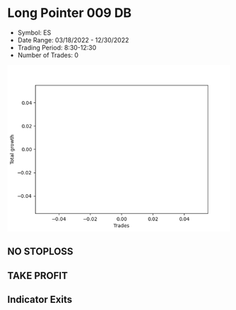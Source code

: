 # Long Pointer 009 DB 
- Symbol: ES
- Date Range: 03/18/2022 - 12/30/2022
- Trading Period: 8:30-12:30
- Number of Trades: 0

![Plot](LongPointer009DBES.png)
## NO STOPLOSS











## TAKE PROFIT






## Indicator Exits



